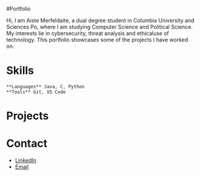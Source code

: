 #Portfolio

Hi,
I am Aiste Merfeldaite, a dual degree student in Columbia University and Sciences Po, where I am studying Computer Science and Political Science. My interests lie in cybersecurity, threat analysis and ethicaluse of technology. This portfolio showcases some of the projects I have worked on.

# Skills
	**Languages** Java, C, Python
	**Tools** Git, VS Code

# Projects

# Contact
- [LinkedIn](www.linkedin.com/in/aiste-merfeldaite-56652020b)
- [Email](mailto:am5678@columbia.edu)

